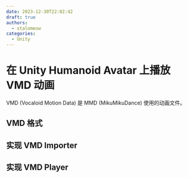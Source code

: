 ```yaml
---
date: 2023-12-30T22:02:42
draft: true
authors:
  - stalomeow
categories:
  - Unity
---
```


# 在 Unity Humanoid Avatar 上播放 VMD 动画

VMD (Vocaloid Motion Data) 是 MMD (MikuMikuDance) 使用的动画文件。



## VMD 格式

## 实现 VMD Importer

## 实现 VMD Player
